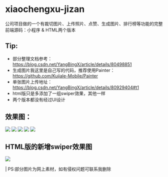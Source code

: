 # xiaochengxu-jizan
公司项目做的一个有裁切图片、上传照片、点赞、生成图片、排行榜等功能的完整前端源码：小程序 & HTML两个版本

## Tip:
- 部分整理文档参考：https://blog.csdn.net/YangBingX/article/details/80498851
- 生成图片我这里是自己写的代码，推荐使用Painter：https://github.com/Kujiale-Mobile/Painter
- 单张图片上传地址：https://blog.csdn.net/YangBingX/article/details/80929404#t1
- html版只是多添加了一组swiper效果，其他一样
- 两个版本都没有经过UI设计


## 效果图：
<img src="show/s1.png" />
<img src="show/s3.png" />
<img src="show/s2.png" />
<img src="show/s4.png" />
<img src="show/s5.png" />

## HTML版的新增swiper效果图
<img src="show/123.gif" />

| PS:部分图片为网上素材，如有侵权问题可联系我删除
